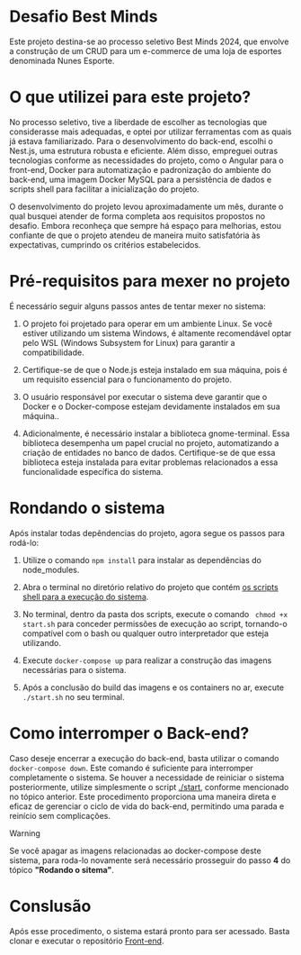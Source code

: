 # Desafio Best Minds
<p>
  Este projeto destina-se ao processo seletivo Best Minds 2024, que envolve a construção de um CRUD para um e-commerce de uma loja de esportes denominada Nunes Esporte.
</p>

# O que utilizei para este projeto?
No processo seletivo, tive a liberdade de escolher as tecnologias que considerasse mais adequadas, e optei por utilizar ferramentas com as quais já estava familiarizado. Para o desenvolvimento do back-end, escolhi o Nest.js, uma estrutura robusta e eficiente. Além disso, empreguei outras tecnologias conforme as necessidades do projeto, como o Angular para o front-end, Docker para automatização e padronização do ambiente do back-end, uma imagem Docker MySQL para a persistência de dados e scripts shell para facilitar a inicialização do projeto.

O desenvolvimento do projeto levou aproximadamente um mês, durante o qual busquei atender de forma completa aos requisitos propostos no desafio. Embora reconheça que sempre há espaço para melhorias, estou confiante de que o projeto atendeu de maneira muito satisfatória às expectativas, cumprindo os critérios estabelecidos. 

# Pré-requisitos para mexer no projeto
É necessário seguir alguns passos antes de tentar mexer no sistema:
1. O projeto foi projetado para operar em um ambiente Linux. Se você estiver utilizando um sistema Windows, é altamente recomendável optar pelo WSL (Windows Subsystem for Linux) para garantir a compatibilidade.

2. Certifique-se de que o Node.js esteja instalado em sua máquina, pois é um requisito essencial para o funcionamento do projeto.

3. O usuário responsável por executar o sistema deve garantir que o Docker e o Docker-compose estejam devidamente instalados em sua máquina..

4. Adicionalmente, é necessário instalar a biblioteca gnome-terminal. Essa biblioteca desempenha um papel crucial no projeto, automatizando a criação de entidades no banco de dados. Certifique-se de que essa biblioteca esteja instalada para evitar problemas relacionados a essa funcionalidade específica do sistema.

# Rondando o sistema
Após instalar todas depêndencias do projeto, agora segue os passos para rodá-lo:
1. Utilize o comando `npm install` para instalar as dependências do node_modules.

2. Abra o terminal no diretório relativo do projeto que contém [os scripts shell para a execução do sistema](./shell).

3. No terminal, dentro da pasta dos scripts, execute o comando ` chmod +x start.sh` para conceder permissões de execução ao script, tornando-o compatível com o bash ou qualquer outro interpretador que esteja utilizando.

4. Execute `docker-compose up` para realizar a construção das imagens necessárias para o sistema.

5. Após a conclusão do build das imagens e os containers no ar, execute `./start.sh` no seu terminal.

# Como interromper o Back-end?
Caso deseje encerrar a execução do back-end, basta utilizar o comando `docker-compose down`. Este comando é suficiente para interromper completamente o sistema. Se houver a necessidade de reiniciar o sistema posteriormente, utilize simplesmente o script [./start](./shell), conforme mencionado no tópico anterior. Este procedimento proporciona uma maneira direta e eficaz de gerenciar o ciclo de vida do back-end, permitindo uma parada e reinício sem complicações.

> [!WARNING]
> Se você apagar as imagens relacionadas ao docker-compose deste sistema, para roda-lo novamente será necessário prosseguir do passo **4** do tópico **"Rodando o sitema"**.

# Conslusão
Após esse procedimento, o sistema estará pronto para ser acessado. Basta clonar e executar o repositório [Front-end](https://github.com/GabrielBezerraDev/loja_virtual-front_end).




